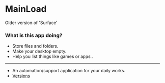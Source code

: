 # MainLoad

Older version of 'Surface'

### What is this app doing?

- Store files and folders.
- Make your desktop empty.
- Help you list things like games or apps..
-----
+ An automation/support application for your daily works.
+ [Versions](https://github.com/NoPlayerD/MainLoad/tree/master/Versions)
